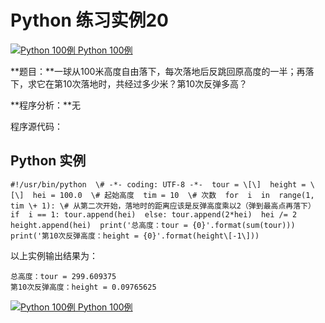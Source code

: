 Python 练习实例20
=============

 [![Python 100例](../images/up.gif) Python 100例](python-100-examples.html)

**题目：**一球从100米高度自由落下，每次落地后反跳回原高度的一半；再落下，求它在第10次落地时，共经过多少米？第10次反弹多高？

**程序分析：**无

程序源代码：

Python 实例
---------
```
#!/usr/bin/python  \# -*- coding: UTF-8 -*-  tour = \[\]  height = \[\]  hei = 100.0  \# 起始高度  tim = 10  \# 次数  for  i  in  range(1, tim \+ 1): \# 从第二次开始，落地时的距离应该是反弹高度乘以2（弹到最高点再落下）  if  i == 1: tour.append(hei)  else: tour.append(2*hei)  hei /= 2  height.append(hei)  print('总高度：tour = {0}'.format(sum(tour)))  print('第10次反弹高度：height = {0}'.format(height\[-1\]))
```
以上实例输出结果为：
```
总高度：tour = 299.609375
第10次反弹高度：height = 0.09765625
```
 [![Python 100例](../images/up.gif) Python 100例](python-100-examples.html)